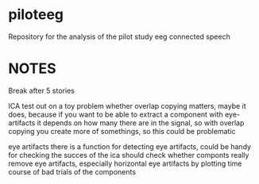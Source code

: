 # piloteeg

Repository for the analysis of the pilot study eeg connected speech


NOTES
=====
Break after 5 stories

ICA
test out on a toy problem whether overlap copying matters, maybe it does, because if you want to be able to extract a component with eye-artifacts it depends on how many there are in the signal, so with overlap copying you create more of somethings, so this could be problematic

eye artifacts
there is a function for detecting eye artifacts, could be handy for checking the succes of the ica
should check whether componts really remove eye artifacts, especially horizontal eye artifacts by plotting time course of bad trials of the components


